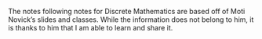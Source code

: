 The notes following notes for Discrete Mathematics are based off of Moti Novick’s slides and classes. While the information does not belong to him, it is thanks to him that I am able to learn and share it.